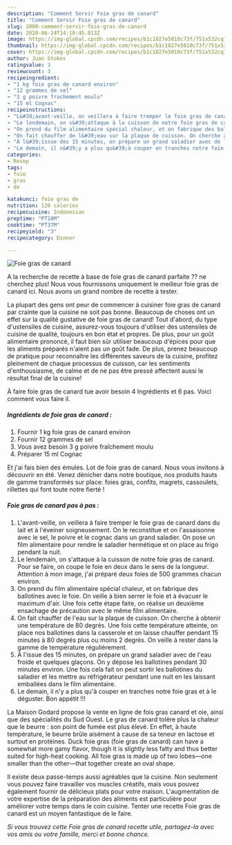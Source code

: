 ```yaml
---
description: "Comment Servir Foie gras de canard"
title: "Comment Servir Foie gras de canard"
slug: 2000-comment-servir-foie-gras-de-canard
date: 2020-06-24T14:10:45.813Z
image: https://img-global.cpcdn.com/recipes/b1c1827e5010c73f/751x532cq70/foie-gras-de-canard-photo-principale-de-la-recette.jpg
thumbnail: https://img-global.cpcdn.com/recipes/b1c1827e5010c73f/751x532cq70/foie-gras-de-canard-photo-principale-de-la-recette.jpg
cover: https://img-global.cpcdn.com/recipes/b1c1827e5010c73f/751x532cq70/foie-gras-de-canard-photo-principale-de-la-recette.jpg
author: Juan Stokes
ratingvalue: 3
reviewcount: 3
recipeingredient:
- "1 kg foie gras de canard environ"
- "12 grammes de sel"
- "3 g poivre frachement moulu"
- "15 ml Cognac"
recipeinstructions:
- "L&#39;avant-veille, on veillera à faire tremper le foie gras de canard dans du lait et à l&#39;éveiner soigneusement. On le reconstitue et on l&#39;assaisonne avec le sel, le poivre et le cognac dans un grand saladier. On pose un film alimentaire pour rendre le saladier hermétique et on place au frigo pendant la nuit."
- "Le lendemain, on s&#39;attaque à la cuisson de notre foie gras de canard. Pour se faire, on coupe le foie en deux dans le sens de la longueur. Attention à mon image, j&#39;ai préparé deux foies de 500 grammes chacun environ."
- "On prend du film alimentaire spécial chaleur, et on fabrique des ballotines avec le foie. On veille à bien serrer le foie et à évacuer le maximum d&#39;air. Une fois cette étape faite, on réalise un deuxième ensachage de précaution avec le même film alimentaire."
- "On fait chauffer de l&#39;eau sur la plaque de cuisson. On cherche à obtenir une température de 80 degrés. Une fois cette température atteinte, on place nos ballotines dans la casserole et on laisse chauffer pendant 15 minutes à 80 degrés plus ou moins 2 degrés. On veille à rester dans la gamme de température régulièrement."
- "À l&#39;issue des 15 minutes, on prépare un grand saladier avec de l&#39;eau froide et quelques glaçons. On y dépose les ballotines pendant 30 minutes environ. Une fois cela fait on peut sortir les ballotines du saladier et les mettre au réfrigérateur pendant une nuit en les laissant emballées dans le film alimentaire."
- "Le demain, il n&#39;y a plus qu&#39;à couper en tranches notre foie gras et à le déguster. Bon appétit !!!"
categories:
- Resep
tags:
- foie
- gras
- de

katakunci: foie gras de 
nutrition: 120 calories
recipecuisine: Indonesian
preptime: "PT18M"
cooktime: "PT37M"
recipeyield: "3"
recipecategory: Dinner

---
```



![Foie gras de canard](https://img-global.cpcdn.com/recipes/b1c1827e5010c73f/751x532cq70/foie-gras-de-canard-photo-principale-de-la-recette.jpg)

A la recherche de recette à base de foie gras de canard parfaite ?? ne cherchez plus! Nous vous fournissons uniquement le meilleur foie gras de canard ici. Nous avons un grand nombre de recette à tester.

La plupart des gens ont peur de commencer à cuisiner foie gras de canard par crainte que la cuisine ne soit pas bonne. Beaucoup de choses ont un effet sur la qualité gustative de foie gras de canard! Tout d'abord, du type d'ustensiles de cuisine, assurez-vous toujours d'utiliser des ustensiles de cuisine de qualité, toujours en bon état et propres. De plus, pour un goût alimentaire prononcé, il faut bien sûr utiliser beaucoup d'épices pour que les aliments préparés n'aient pas un goût fade. De plus, prenez beaucoup de pratique pour reconnaître les différentes saveurs de la cuisine, profitez pleinement de chaque processus de cuisson, car les sentiments d'enthousiasme, de calme et de ne pas être pressé affectent aussi le résultat final de la cuisine!

<!--inarticleads1-->

À faire foie gras de canard tue avoir besoin 4 Ingrédients et 6 pas. Voici comment vous faire il.

##### Ingrédients de foie gras de canard :

1. Fournir 1 kg foie gras de canard environ
1. Fournir 12 grammes de sel
1. Vous avez besoin 3 g poivre fraîchement moulu
1. Préparer 15 ml Cognac


Et j&#39;ai fais bien des émules. Lot de foie gras de canard. Nous vous invitons à découvrir en été. Venez dénicher dans notre boutique, nos produits hauts de gamme transformés sur place: foies gras, confits, magrets, cassoulets, rillettes qui font toute notre fierté ! 

<!--inarticleads2-->

##### Foie gras de canard pas à pas :

1. L&#39;avant-veille, on veillera à faire tremper le foie gras de canard dans du lait et à l&#39;éveiner soigneusement. On le reconstitue et on l&#39;assaisonne avec le sel, le poivre et le cognac dans un grand saladier. On pose un film alimentaire pour rendre le saladier hermétique et on place au frigo pendant la nuit.
1. Le lendemain, on s&#39;attaque à la cuisson de notre foie gras de canard. Pour se faire, on coupe le foie en deux dans le sens de la longueur. Attention à mon image, j&#39;ai préparé deux foies de 500 grammes chacun environ.
1. On prend du film alimentaire spécial chaleur, et on fabrique des ballotines avec le foie. On veille à bien serrer le foie et à évacuer le maximum d&#39;air. Une fois cette étape faite, on réalise un deuxième ensachage de précaution avec le même film alimentaire.
1. On fait chauffer de l&#39;eau sur la plaque de cuisson. On cherche à obtenir une température de 80 degrés. Une fois cette température atteinte, on place nos ballotines dans la casserole et on laisse chauffer pendant 15 minutes à 80 degrés plus ou moins 2 degrés. On veille à rester dans la gamme de température régulièrement.
1. À l&#39;issue des 15 minutes, on prépare un grand saladier avec de l&#39;eau froide et quelques glaçons. On y dépose les ballotines pendant 30 minutes environ. Une fois cela fait on peut sortir les ballotines du saladier et les mettre au réfrigérateur pendant une nuit en les laissant emballées dans le film alimentaire.
1. Le demain, il n&#39;y a plus qu&#39;à couper en tranches notre foie gras et à le déguster. Bon appétit !!!


La Maison Godard propose la vente en ligne de fois gras canard et oie, ainsi que des spécialités du Sud Ouest. Le gras de canard tolère plus la chaleur que le beurre : son point de fumée est plus élevé. En effet, à haute température, le beurre brûle aisément à cause de sa teneur en lactose et surtout en protéines. Duck foie gras (foie gras de canard) can have a somewhat more gamy flavor, though it is slightly less fatty and thus better suited for high-heat cooking. All foie gras is made up of two lobes—one smaller than the other—that together create an oval shape. 

<!--inarticleads1-->

<p>
Il existe deux passe-temps aussi agréables que la cuisine. Non seulement vous pouvez faire travailler vos muscles créatifs, mais vous pouvez également fournir de délicieux plats pour votre maison. L'augmentation de votre expertise de la préparation des aliments est particulière pour améliorer votre temps dans le coin cuisine. Tenter une recette Foie gras de canard est un moyen fantastique de le faire.
</p>

<p>
<i>Si vous trouvez cette Foie gras de canard recette utile, partagez-la avec vos amis ou votre famille, merci et bonne chance.</i>
</p>

